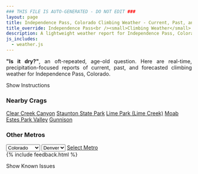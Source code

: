 ```yaml
---
### THIS FILE IS AUTO-GENERATED - DO NOT EDIT ###
layout: page
title: Independence Pass, Colorado Climbing Weather - Current, Past, and Forecasted Report
title_override: Independence Pass<br /><small>Climbing Weather</small>
description: A lightweight weather report for Independence Pass, Colorado. Optimized for slow internet connections.
js_includes:
  - weather.js
---
```


<section class="measure center lh-copy f5-ns f6 ph2 mv4" style="text-align: justify;">
<strong>"Is it dry?"</strong>, an oft-repeated, age-old question. Here are real-time,
precipitation-focused reports of current, past, and forecasted climbing weather for Independence Pass, Colorado.
</section>

<p id="settings-toggle" class="mw5 b center tc hover-light-red black-70 pointer">Show Instructions</p>
<section id="settings" class="overflow-hidden" style="display:none;">
    <div class="mv2 ph2 center">
        <div class="fn f6 tc pv2">
            <p class="measure lh-copy center"><strong>Show/hide hourly forecasts</strong> by clicking the desired day.</p>
            <hr class="mw5 p0 mv2 o-60 b0 bt b--light-red light-red bg-light-red">
            <p class="measure lh-copy center"><strong>Current and Past conditions</strong> are measured by the nearest weather station. <strong>Forecast conditions</strong> are calculated and polled separately.</p>
            <hr class="mw5 p0 mv2 o-60 b0 bt b--light-red light-red bg-light-red">
            <p class="measure lh-copy center"><strong>Having issues?</strong> Try <a id="clear-cache" class="no-underline relative fancy-link light-red hover-light-red" href="#">clearing the local cache</a>.</p>
            <hr class="mw5 p0 mv2 o-60 b0 bt b--light-red light-red bg-light-red">
            <p class="measure lh-copy center">Weather data sourced from <a class="no-underline fancy-link relative light-red" target="_blank" href="https://www.weather.gov/documentation/services-web-api">weather.gov</a>.</p>
        </div>
    </div>
</section>
<section id="weather" data-crag="independence-pass-colorado" class="mv4-ns mv3 ph2 center"></section>
<section id="nearby" class="tc lh-copy">
  <h3>Nearby Crags</h3>
<a class="nowrap no-underline fancy-link relative light-red mh3" href="/crags/clear-creek-canyon-colorado-weather.html">Clear Creek Canyon</a>
<a class="nowrap no-underline fancy-link relative light-red mh3" href="/crags/staunton-state-park-colorado-weather.html">Staunton State Park</a>
<a class="nowrap no-underline fancy-link relative light-red mh3" href="/crags/lime-park-lime-creek-colorado-weather.html">Lime Park (Lime Creek)</a>
<a class="nowrap no-underline fancy-link relative light-red mh3" href="/crags/moab-utah-weather.html">Moab</a>
<a class="nowrap no-underline fancy-link relative light-red mh3" href="/crags/estes-park-valley-colorado-weather.html">Estes Park Valley</a>
<a class="nowrap no-underline fancy-link relative light-red mh3" href="/crags/gunnison-colorado-weather.html">Gunnison</a>
</section>
<section id="nearby" class="tc lh-copy">
  <h3>Other Metros</h3>
  <select class="ma1 bg-near-white pa2" id="stateSel">
    <option value="Texas">Texas</option>
    <option value="Washington">Washington</option>
    <option value="Colorado" selected>Colorado</option>
    <option value="Tennessee">Tennessee</option>
    <option value="Utah">Utah</option>
    <option value="California">California</option>
  </select>
  <select class="ma1 bg-near-white pa2" id="citySel">
    <option value="Denver" selected>Denver</option>
  </select>
  <a id="selectMetro" class="f6 link dim ph3 pv2 ma1 dib white bg-light-red" href="/crags/denver-colorado-weather.html">Select Metro</a>
  <script>
    var states = [];
    states["Texas"] = "Austin"
    states["Washington"] = "Seattle"
    states["Colorado"] = "Denver"
    states["Tennessee"] = "Nashville"
    states["Utah"] = "Salt Lake City"
    states["California"] = "San Francisco|Los Angeles"
  </script>
</section>
{% include feedback.html %}
<p id="issues-toggle" class="mw5 b center tc hover-light-red black-70 pointer">Show Known Issues</p>
<section id="issues" class="overflow-hidden tc f6">
</section>

<script>
  var weekly_GJT_162_97 = {"updated":"2021-01-08T08:49:34+00:00","units":"us","forecastGenerator":"BaselineForecastGenerator","generatedAt":"2021-01-08T09:08:30+00:00","updateTime":"2021-01-08T08:49:34+00:00","validTimes":"2021-01-08T02:00:00+00:00/P7DT23H","elevation":{"value":3250.9968,"unitCode":"unit:m"},"periods":[{"number":1,"name":"Overnight","startTime":"2021-01-08T02:00:00-07:00","endTime":"2021-01-08T06:00:00-07:00","isDaytime":false,"temperature":0,"temperatureUnit":"F","temperatureTrend":null,"windSpeed":"5 to 10 mph","windDirection":"NW","icon":"https://api.weather.gov/icons/land/night/cold?size=medium","shortForecast":"Partly Cloudy","detailedForecast":"Partly cloudy, with a low around 0. Wind chill values as low as -10. Northwest wind 5 to 10 mph."},{"number":2,"name":"Friday","startTime":"2021-01-08T06:00:00-07:00","endTime":"2021-01-08T18:00:00-07:00","isDaytime":true,"temperature":27,"temperatureUnit":"F","temperatureTrend":null,"windSpeed":"5 to 10 mph","windDirection":"NW","icon":"https://api.weather.gov/icons/land/day/few?size=medium","shortForecast":"Sunny","detailedForecast":"Sunny, with a high near 27. Wind chill values as low as -13. Northwest wind 5 to 10 mph."},{"number":3,"name":"Friday Night","startTime":"2021-01-08T18:00:00-07:00","endTime":"2021-01-09T06:00:00-07:00","isDaytime":false,"temperature":2,"temperatureUnit":"F","temperatureTrend":null,"windSpeed":"5 mph","windDirection":"SW","icon":"https://api.weather.gov/icons/land/night/cold/snow,30?size=medium","shortForecast":"Mostly Cloudy then Chance Snow Showers","detailedForecast":"A chance of snow showers after 5am. Mostly cloudy, with a low around 2. Southwest wind around 5 mph. Chance of precipitation is 30%. New snow accumulation of less than half an inch possible."},{"number":4,"name":"Saturday","startTime":"2021-01-09T06:00:00-07:00","endTime":"2021-01-09T18:00:00-07:00","isDaytime":true,"temperature":22,"temperatureUnit":"F","temperatureTrend":null,"windSpeed":"0 to 5 mph","windDirection":"E","icon":"https://api.weather.gov/icons/land/day/snow,60?size=medium","shortForecast":"Snow Showers Likely","detailedForecast":"Snow showers likely. Mostly cloudy, with a high near 22. East wind 0 to 5 mph. Chance of precipitation is 60%. New snow accumulation of 1 to 2 inches possible."},{"number":5,"name":"Saturday Night","startTime":"2021-01-09T18:00:00-07:00","endTime":"2021-01-10T06:00:00-07:00","isDaytime":false,"temperature":-3,"temperatureUnit":"F","temperatureTrend":null,"windSpeed":"5 mph","windDirection":"ESE","icon":"https://api.weather.gov/icons/land/night/snow,30/cold?size=medium","shortForecast":"Chance Snow Showers then Mostly Cloudy","detailedForecast":"A chance of snow showers before 11pm. Mostly cloudy, with a low around -3. East southeast wind around 5 mph. Chance of precipitation is 30%. Little or no snow accumulation expected."},{"number":6,"name":"Sunday","startTime":"2021-01-10T06:00:00-07:00","endTime":"2021-01-10T18:00:00-07:00","isDaytime":true,"temperature":22,"temperatureUnit":"F","temperatureTrend":null,"windSpeed":"5 to 10 mph","windDirection":"W","icon":"https://api.weather.gov/icons/land/day/sct?size=medium","shortForecast":"Mostly Sunny","detailedForecast":"Mostly sunny, with a high near 22."},{"number":7,"name":"Sunday Night","startTime":"2021-01-10T18:00:00-07:00","endTime":"2021-01-11T06:00:00-07:00","isDaytime":false,"temperature":-3,"temperatureUnit":"F","temperatureTrend":null,"windSpeed":"5 mph","windDirection":"WNW","icon":"https://api.weather.gov/icons/land/night/cold?size=medium","shortForecast":"Mostly Clear","detailedForecast":"Mostly clear, with a low around -3."},{"number":8,"name":"Monday","startTime":"2021-01-11T06:00:00-07:00","endTime":"2021-01-11T18:00:00-07:00","isDaytime":true,"temperature":26,"temperatureUnit":"F","temperatureTrend":null,"windSpeed":"5 to 10 mph","windDirection":"WNW","icon":"https://api.weather.gov/icons/land/day/few?size=medium","shortForecast":"Sunny","detailedForecast":"Sunny, with a high near 26."},{"number":9,"name":"Monday Night","startTime":"2021-01-11T18:00:00-07:00","endTime":"2021-01-12T06:00:00-07:00","isDaytime":false,"temperature":1,"temperatureUnit":"F","temperatureTrend":null,"windSpeed":"10 mph","windDirection":"W","icon":"https://api.weather.gov/icons/land/night/cold?size=medium","shortForecast":"Mostly Clear","detailedForecast":"Mostly clear, with a low around 1."},{"number":10,"name":"Tuesday","startTime":"2021-01-12T06:00:00-07:00","endTime":"2021-01-12T18:00:00-07:00","isDaytime":true,"temperature":31,"temperatureUnit":"F","temperatureTrend":null,"windSpeed":"10 mph","windDirection":"WNW","icon":"https://api.weather.gov/icons/land/day/sct?size=medium","shortForecast":"Mostly Sunny","detailedForecast":"Mostly sunny, with a high near 31."},{"number":11,"name":"Tuesday Night","startTime":"2021-01-12T18:00:00-07:00","endTime":"2021-01-13T06:00:00-07:00","isDaytime":false,"temperature":8,"temperatureUnit":"F","temperatureTrend":null,"windSpeed":"10 mph","windDirection":"WNW","icon":"https://api.weather.gov/icons/land/night/cold?size=medium","shortForecast":"Partly Cloudy","detailedForecast":"Partly cloudy, with a low around 8."},{"number":12,"name":"Wednesday","startTime":"2021-01-13T06:00:00-07:00","endTime":"2021-01-13T18:00:00-07:00","isDaytime":true,"temperature":32,"temperatureUnit":"F","temperatureTrend":null,"windSpeed":"10 mph","windDirection":"WNW","icon":"https://api.weather.gov/icons/land/day/sct?size=medium","shortForecast":"Mostly Sunny","detailedForecast":"Mostly sunny, with a high near 32."},{"number":13,"name":"Wednesday Night","startTime":"2021-01-13T18:00:00-07:00","endTime":"2021-01-14T06:00:00-07:00","isDaytime":false,"temperature":9,"temperatureUnit":"F","temperatureTrend":null,"windSpeed":"10 to 15 mph","windDirection":"WNW","icon":"https://api.weather.gov/icons/land/night/cold?size=medium","shortForecast":"Partly Cloudy","detailedForecast":"Partly cloudy, with a low around 9."},{"number":14,"name":"Thursday","startTime":"2021-01-14T06:00:00-07:00","endTime":"2021-01-14T18:00:00-07:00","isDaytime":true,"temperature":31,"temperatureUnit":"F","temperatureTrend":null,"windSpeed":"15 mph","windDirection":"NW","icon":"https://api.weather.gov/icons/land/day/sct?size=medium","shortForecast":"Mostly Sunny","detailedForecast":"Mostly sunny, with a high near 31."}]}
  var hourly_GJT_162_97 = {"@context":["https://geojson.org/geojson-ld/geojson-context.jsonld",{"@version":"1.1","wx":"https://api.weather.gov/ontology#","geo":"http://www.opengis.net/ont/geosparql#","unit":"http://codes.wmo.int/common/unit/","@vocab":"https://api.weather.gov/ontology#"}],"type":"Feature","geometry":{"type":"Polygon","coordinates":[[[-106.6339563,39.1280215],[-106.63151339999999,39.1059871],[-106.60305159999999,39.1078842],[-106.60548849999999,39.1299189],[-106.6339563,39.1280215]]]},"properties":{"updated":"2021-01-08T08:49:34+00:00","units":"us","forecastGenerator":"HourlyForecastGenerator","generatedAt":"2021-01-08T09:08:31+00:00","updateTime":"2021-01-08T08:49:34+00:00","validTimes":"2021-01-08T02:00:00+00:00/P7DT23H","elevation":{"value":3250.9968,"unitCode":"unit:m"},"periods":[{"number":1,"name":"","startTime":"2021-01-08T02:00:00-07:00","endTime":"2021-01-08T03:00:00-07:00","isDaytime":false,"temperature":2,"temperatureUnit":"F","temperatureTrend":null,"windSpeed":"5 mph","windDirection":"NW","icon":"https://api.weather.gov/icons/land/night/cold?size=small","shortForecast":"Mostly Clear","detailedForecast":""},{"number":2,"name":"","startTime":"2021-01-08T03:00:00-07:00","endTime":"2021-01-08T04:00:00-07:00","isDaytime":false,"temperature":2,"temperatureUnit":"F","temperatureTrend":null,"windSpeed":"5 mph","windDirection":"NW","icon":"https://api.weather.gov/icons/land/night/cold?size=small","shortForecast":"Mostly Clear","detailedForecast":""},{"number":3,"name":"","startTime":"2021-01-08T04:00:00-07:00","endTime":"2021-01-08T05:00:00-07:00","isDaytime":false,"temperature":3,"temperatureUnit":"F","temperatureTrend":null,"windSpeed":"5 mph","windDirection":"NW","icon":"https://api.weather.gov/icons/land/night/cold?size=small","shortForecast":"Partly Cloudy","detailedForecast":""},{"number":4,"name":"","startTime":"2021-01-08T05:00:00-07:00","endTime":"2021-01-08T06:00:00-07:00","isDaytime":false,"temperature":22,"temperatureUnit":"F","temperatureTrend":null,"windSpeed":"10 mph","windDirection":"NNW","icon":"https://api.weather.gov/icons/land/night/sct?size=small","shortForecast":"Partly Cloudy","detailedForecast":""},{"number":5,"name":"","startTime":"2021-01-08T06:00:00-07:00","endTime":"2021-01-08T07:00:00-07:00","isDaytime":true,"temperature":6,"temperatureUnit":"F","temperatureTrend":null,"windSpeed":"10 mph","windDirection":"NW","icon":"https://api.weather.gov/icons/land/day/cold?size=small","shortForecast":"Mostly Sunny","detailedForecast":""},{"number":6,"name":"","startTime":"2021-01-08T07:00:00-07:00","endTime":"2021-01-08T08:00:00-07:00","isDaytime":true,"temperature":0,"temperatureUnit":"F","temperatureTrend":null,"windSpeed":"5 mph","windDirection":"NW","icon":"https://api.weather.gov/icons/land/day/cold?size=small","shortForecast":"Mostly Sunny","detailedForecast":""},{"number":7,"name":"","startTime":"2021-01-08T08:00:00-07:00","endTime":"2021-01-08T09:00:00-07:00","isDaytime":true,"temperature":1,"temperatureUnit":"F","temperatureTrend":null,"windSpeed":"5 mph","windDirection":"NW","icon":"https://api.weather.gov/icons/land/day/cold?size=small","shortForecast":"Mostly Sunny","detailedForecast":""},{"number":8,"name":"","startTime":"2021-01-08T09:00:00-07:00","endTime":"2021-01-08T10:00:00-07:00","isDaytime":true,"temperature":7,"temperatureUnit":"F","temperatureTrend":null,"windSpeed":"5 mph","windDirection":"NW","icon":"https://api.weather.gov/icons/land/day/cold?size=small","shortForecast":"Sunny","detailedForecast":""},{"number":9,"name":"","startTime":"2021-01-08T10:00:00-07:00","endTime":"2021-01-08T11:00:00-07:00","isDaytime":true,"temperature":14,"temperatureUnit":"F","temperatureTrend":null,"windSpeed":"10 mph","windDirection":"NW","icon":"https://api.weather.gov/icons/land/day/few?size=small","shortForecast":"Sunny","detailedForecast":""},{"number":10,"name":"","startTime":"2021-01-08T11:00:00-07:00","endTime":"2021-01-08T12:00:00-07:00","isDaytime":true,"temperature":21,"temperatureUnit":"F","temperatureTrend":null,"windSpeed":"10 mph","windDirection":"NW","icon":"https://api.weather.gov/icons/land/day/few?size=small","shortForecast":"Sunny","detailedForecast":""},{"number":11,"name":"","startTime":"2021-01-08T12:00:00-07:00","endTime":"2021-01-08T13:00:00-07:00","isDaytime":true,"temperature":26,"temperatureUnit":"F","temperatureTrend":null,"windSpeed":"10 mph","windDirection":"NW","icon":"https://api.weather.gov/icons/land/day/few?size=small","shortForecast":"Sunny","detailedForecast":""},{"number":12,"name":"","startTime":"2021-01-08T13:00:00-07:00","endTime":"2021-01-08T14:00:00-07:00","isDaytime":true,"temperature":27,"temperatureUnit":"F","temperatureTrend":null,"windSpeed":"10 mph","windDirection":"NW","icon":"https://api.weather.gov/icons/land/day/few?size=small","shortForecast":"Sunny","detailedForecast":""},{"number":13,"name":"","startTime":"2021-01-08T14:00:00-07:00","endTime":"2021-01-08T15:00:00-07:00","isDaytime":true,"temperature":26,"temperatureUnit":"F","temperatureTrend":null,"windSpeed":"10 mph","windDirection":"NW","icon":"https://api.weather.gov/icons/land/day/few?size=small","shortForecast":"Sunny","detailedForecast":""},{"number":14,"name":"","startTime":"2021-01-08T15:00:00-07:00","endTime":"2021-01-08T16:00:00-07:00","isDaytime":true,"temperature":22,"temperatureUnit":"F","temperatureTrend":null,"windSpeed":"10 mph","windDirection":"NW","icon":"https://api.weather.gov/icons/land/day/few?size=small","shortForecast":"Sunny","detailedForecast":""},{"number":15,"name":"","startTime":"2021-01-08T16:00:00-07:00","endTime":"2021-01-08T17:00:00-07:00","isDaytime":true,"temperature":17,"temperatureUnit":"F","temperatureTrend":null,"windSpeed":"10 mph","windDirection":"WNW","icon":"https://api.weather.gov/icons/land/day/sct?size=small","shortForecast":"Mostly Sunny","detailedForecast":""},{"number":16,"name":"","startTime":"2021-01-08T17:00:00-07:00","endTime":"2021-01-08T18:00:00-07:00","isDaytime":true,"temperature":13,"temperatureUnit":"F","temperatureTrend":null,"windSpeed":"10 mph","windDirection":"WNW","icon":"https://api.weather.gov/icons/land/day/sct?size=small","shortForecast":"Mostly Sunny","detailedForecast":""},{"number":17,"name":"","startTime":"2021-01-08T18:00:00-07:00","endTime":"2021-01-08T19:00:00-07:00","isDaytime":false,"temperature":9,"temperatureUnit":"F","temperatureTrend":null,"windSpeed":"5 mph","windDirection":"W","icon":"https://api.weather.gov/icons/land/night/cold?size=small","shortForecast":"Partly Cloudy","detailedForecast":""},{"number":18,"name":"","startTime":"2021-01-08T19:00:00-07:00","endTime":"2021-01-08T20:00:00-07:00","isDaytime":false,"temperature":7,"temperatureUnit":"F","temperatureTrend":null,"windSpeed":"5 mph","windDirection":"SW","icon":"https://api.weather.gov/icons/land/night/cold?size=small","shortForecast":"Partly Cloudy","detailedForecast":""},{"number":19,"name":"","startTime":"2021-01-08T20:00:00-07:00","endTime":"2021-01-08T21:00:00-07:00","isDaytime":false,"temperature":5,"temperatureUnit":"F","temperatureTrend":null,"windSpeed":"5 mph","windDirection":"SSW","icon":"https://api.weather.gov/icons/land/night/cold?size=small","shortForecast":"Partly Cloudy","detailedForecast":""},{"number":20,"name":"","startTime":"2021-01-08T21:00:00-07:00","endTime":"2021-01-08T22:00:00-07:00","isDaytime":false,"temperature":5,"temperatureUnit":"F","temperatureTrend":null,"windSpeed":"5 mph","windDirection":"SW","icon":"https://api.weather.gov/icons/land/night/cold?size=small","shortForecast":"Mostly Cloudy","detailedForecast":""},{"number":21,"name":"","startTime":"2021-01-08T22:00:00-07:00","endTime":"2021-01-08T23:00:00-07:00","isDaytime":false,"temperature":5,"temperatureUnit":"F","temperatureTrend":null,"windSpeed":"5 mph","windDirection":"WSW","icon":"https://api.weather.gov/icons/land/night/cold?size=small","shortForecast":"Mostly Cloudy","detailedForecast":""},{"number":22,"name":"","startTime":"2021-01-08T23:00:00-07:00","endTime":"2021-01-09T00:00:00-07:00","isDaytime":false,"temperature":6,"temperatureUnit":"F","temperatureTrend":null,"windSpeed":"5 mph","windDirection":"WSW","icon":"https://api.weather.gov/icons/land/night/cold?size=small","shortForecast":"Mostly Cloudy","detailedForecast":""},{"number":23,"name":"","startTime":"2021-01-09T00:00:00-07:00","endTime":"2021-01-09T01:00:00-07:00","isDaytime":false,"temperature":6,"temperatureUnit":"F","temperatureTrend":null,"windSpeed":"5 mph","windDirection":"WSW","icon":"https://api.weather.gov/icons/land/night/cold?size=small","shortForecast":"Mostly Cloudy","detailedForecast":""},{"number":24,"name":"","startTime":"2021-01-09T01:00:00-07:00","endTime":"2021-01-09T02:00:00-07:00","isDaytime":false,"temperature":6,"temperatureUnit":"F","temperatureTrend":null,"windSpeed":"5 mph","windDirection":"WSW","icon":"https://api.weather.gov/icons/land/night/cold?size=small","shortForecast":"Mostly Cloudy","detailedForecast":""},{"number":25,"name":"","startTime":"2021-01-09T02:00:00-07:00","endTime":"2021-01-09T03:00:00-07:00","isDaytime":false,"temperature":6,"temperatureUnit":"F","temperatureTrend":null,"windSpeed":"5 mph","windDirection":"SW","icon":"https://api.weather.gov/icons/land/night/cold?size=small","shortForecast":"Mostly Cloudy","detailedForecast":""},{"number":26,"name":"","startTime":"2021-01-09T03:00:00-07:00","endTime":"2021-01-09T04:00:00-07:00","isDaytime":false,"temperature":6,"temperatureUnit":"F","temperatureTrend":null,"windSpeed":"5 mph","windDirection":"SW","icon":"https://api.weather.gov/icons/land/night/cold?size=small","shortForecast":"Mostly Cloudy","detailedForecast":""},{"number":27,"name":"","startTime":"2021-01-09T04:00:00-07:00","endTime":"2021-01-09T05:00:00-07:00","isDaytime":false,"temperature":5,"temperatureUnit":"F","temperatureTrend":null,"windSpeed":"5 mph","windDirection":"S","icon":"https://api.weather.gov/icons/land/night/cold?size=small","shortForecast":"Partly Cloudy","detailedForecast":""},{"number":28,"name":"","startTime":"2021-01-09T05:00:00-07:00","endTime":"2021-01-09T06:00:00-07:00","isDaytime":false,"temperature":4,"temperatureUnit":"F","temperatureTrend":null,"windSpeed":"5 mph","windDirection":"S","icon":"https://api.weather.gov/icons/land/night/snow?size=small","shortForecast":"Chance Snow Showers","detailedForecast":""},{"number":29,"name":"","startTime":"2021-01-09T06:00:00-07:00","endTime":"2021-01-09T07:00:00-07:00","isDaytime":true,"temperature":3,"temperatureUnit":"F","temperatureTrend":null,"windSpeed":"5 mph","windDirection":"S","icon":"https://api.weather.gov/icons/land/day/snow?size=small","shortForecast":"Chance Snow Showers","detailedForecast":""},{"number":30,"name":"","startTime":"2021-01-09T07:00:00-07:00","endTime":"2021-01-09T08:00:00-07:00","isDaytime":true,"temperature":2,"temperatureUnit":"F","temperatureTrend":null,"windSpeed":"5 mph","windDirection":"SSE","icon":"https://api.weather.gov/icons/land/day/snow?size=small","shortForecast":"Chance Snow Showers","detailedForecast":""},{"number":31,"name":"","startTime":"2021-01-09T08:00:00-07:00","endTime":"2021-01-09T09:00:00-07:00","isDaytime":true,"temperature":3,"temperatureUnit":"F","temperatureTrend":null,"windSpeed":"0 mph","windDirection":"SE","icon":"https://api.weather.gov/icons/land/day/snow?size=small","shortForecast":"Chance Snow Showers","detailedForecast":""},{"number":32,"name":"","startTime":"2021-01-09T09:00:00-07:00","endTime":"2021-01-09T10:00:00-07:00","isDaytime":true,"temperature":7,"temperatureUnit":"F","temperatureTrend":null,"windSpeed":"0 mph","windDirection":"SE","icon":"https://api.weather.gov/icons/land/day/snow?size=small","shortForecast":"Chance Snow Showers","detailedForecast":""},{"number":33,"name":"","startTime":"2021-01-09T10:00:00-07:00","endTime":"2021-01-09T11:00:00-07:00","isDaytime":true,"temperature":12,"temperatureUnit":"F","temperatureTrend":null,"windSpeed":"0 mph","windDirection":"ESE","icon":"https://api.weather.gov/icons/land/day/snow?size=small","shortForecast":"Chance Snow Showers","detailedForecast":""},{"number":34,"name":"","startTime":"2021-01-09T11:00:00-07:00","endTime":"2021-01-09T12:00:00-07:00","isDaytime":true,"temperature":17,"temperatureUnit":"F","temperatureTrend":null,"windSpeed":"5 mph","windDirection":"E","icon":"https://api.weather.gov/icons/land/day/snow?size=small","shortForecast":"Snow Showers Likely","detailedForecast":""},{"number":35,"name":"","startTime":"2021-01-09T12:00:00-07:00","endTime":"2021-01-09T13:00:00-07:00","isDaytime":true,"temperature":20,"temperatureUnit":"F","temperatureTrend":null,"windSpeed":"5 mph","windDirection":"E","icon":"https://api.weather.gov/icons/land/day/snow?size=small","shortForecast":"Snow Showers Likely","detailedForecast":""},{"number":36,"name":"","startTime":"2021-01-09T13:00:00-07:00","endTime":"2021-01-09T14:00:00-07:00","isDaytime":true,"temperature":22,"temperatureUnit":"F","temperatureTrend":null,"windSpeed":"5 mph","windDirection":"NE","icon":"https://api.weather.gov/icons/land/day/snow?size=small","shortForecast":"Snow Showers Likely","detailedForecast":""},{"number":37,"name":"","startTime":"2021-01-09T14:00:00-07:00","endTime":"2021-01-09T15:00:00-07:00","isDaytime":true,"temperature":21,"temperatureUnit":"F","temperatureTrend":null,"windSpeed":"5 mph","windDirection":"NNE","icon":"https://api.weather.gov/icons/land/day/snow?size=small","shortForecast":"Snow Showers Likely","detailedForecast":""},{"number":38,"name":"","startTime":"2021-01-09T15:00:00-07:00","endTime":"2021-01-09T16:00:00-07:00","isDaytime":true,"temperature":19,"temperatureUnit":"F","temperatureTrend":null,"windSpeed":"5 mph","windDirection":"N","icon":"https://api.weather.gov/icons/land/day/snow?size=small","shortForecast":"Snow Showers Likely","detailedForecast":""},{"number":39,"name":"","startTime":"2021-01-09T16:00:00-07:00","endTime":"2021-01-09T17:00:00-07:00","isDaytime":true,"temperature":16,"temperatureUnit":"F","temperatureTrend":null,"windSpeed":"5 mph","windDirection":"NNW","icon":"https://api.weather.gov/icons/land/day/snow?size=small","shortForecast":"Snow Showers Likely","detailedForecast":""},{"number":40,"name":"","startTime":"2021-01-09T17:00:00-07:00","endTime":"2021-01-09T18:00:00-07:00","isDaytime":true,"temperature":13,"temperatureUnit":"F","temperatureTrend":null,"windSpeed":"5 mph","windDirection":"NNW","icon":"https://api.weather.gov/icons/land/day/snow?size=small","shortForecast":"Chance Snow Showers","detailedForecast":""},{"number":41,"name":"","startTime":"2021-01-09T18:00:00-07:00","endTime":"2021-01-09T19:00:00-07:00","isDaytime":false,"temperature":10,"temperatureUnit":"F","temperatureTrend":null,"windSpeed":"5 mph","windDirection":"N","icon":"https://api.weather.gov/icons/land/night/snow?size=small","shortForecast":"Chance Snow Showers","detailedForecast":""},{"number":42,"name":"","startTime":"2021-01-09T19:00:00-07:00","endTime":"2021-01-09T20:00:00-07:00","isDaytime":false,"temperature":8,"temperatureUnit":"F","temperatureTrend":null,"windSpeed":"5 mph","windDirection":"ENE","icon":"https://api.weather.gov/icons/land/night/snow?size=small","shortForecast":"Chance Snow Showers","detailedForecast":""},{"number":43,"name":"","startTime":"2021-01-09T20:00:00-07:00","endTime":"2021-01-09T21:00:00-07:00","isDaytime":false,"temperature":5,"temperatureUnit":"F","temperatureTrend":null,"windSpeed":"5 mph","windDirection":"E","icon":"https://api.weather.gov/icons/land/night/snow?size=small","shortForecast":"Chance Snow Showers","detailedForecast":""},{"number":44,"name":"","startTime":"2021-01-09T21:00:00-07:00","endTime":"2021-01-09T22:00:00-07:00","isDaytime":false,"temperature":3,"temperatureUnit":"F","temperatureTrend":null,"windSpeed":"5 mph","windDirection":"E","icon":"https://api.weather.gov/icons/land/night/snow?size=small","shortForecast":"Chance Snow Showers","detailedForecast":""},{"number":45,"name":"","startTime":"2021-01-09T22:00:00-07:00","endTime":"2021-01-09T23:00:00-07:00","isDaytime":false,"temperature":2,"temperatureUnit":"F","temperatureTrend":null,"windSpeed":"5 mph","windDirection":"ESE","icon":"https://api.weather.gov/icons/land/night/snow?size=small","shortForecast":"Chance Snow Showers","detailedForecast":""},{"number":46,"name":"","startTime":"2021-01-09T23:00:00-07:00","endTime":"2021-01-10T00:00:00-07:00","isDaytime":false,"temperature":1,"temperatureUnit":"F","temperatureTrend":null,"windSpeed":"5 mph","windDirection":"ESE","icon":"https://api.weather.gov/icons/land/night/cold?size=small","shortForecast":"Mostly Cloudy","detailedForecast":""},{"number":47,"name":"","startTime":"2021-01-10T00:00:00-07:00","endTime":"2021-01-10T01:00:00-07:00","isDaytime":false,"temperature":1,"temperatureUnit":"F","temperatureTrend":null,"windSpeed":"5 mph","windDirection":"ESE","icon":"https://api.weather.gov/icons/land/night/cold?size=small","shortForecast":"Mostly Cloudy","detailedForecast":""},{"number":48,"name":"","startTime":"2021-01-10T01:00:00-07:00","endTime":"2021-01-10T02:00:00-07:00","isDaytime":false,"temperature":1,"temperatureUnit":"F","temperatureTrend":null,"windSpeed":"5 mph","windDirection":"SE","icon":"https://api.weather.gov/icons/land/night/cold?size=small","shortForecast":"Partly Cloudy","detailedForecast":""},{"number":49,"name":"","startTime":"2021-01-10T02:00:00-07:00","endTime":"2021-01-10T03:00:00-07:00","isDaytime":false,"temperature":1,"temperatureUnit":"F","temperatureTrend":null,"windSpeed":"5 mph","windDirection":"SE","icon":"https://api.weather.gov/icons/land/night/cold?size=small","shortForecast":"Partly Cloudy","detailedForecast":""},{"number":50,"name":"","startTime":"2021-01-10T03:00:00-07:00","endTime":"2021-01-10T04:00:00-07:00","isDaytime":false,"temperature":1,"temperatureUnit":"F","temperatureTrend":null,"windSpeed":"5 mph","windDirection":"SSE","icon":"https://api.weather.gov/icons/land/night/cold?size=small","shortForecast":"Partly Cloudy","detailedForecast":""},{"number":51,"name":"","startTime":"2021-01-10T04:00:00-07:00","endTime":"2021-01-10T05:00:00-07:00","isDaytime":false,"temperature":0,"temperatureUnit":"F","temperatureTrend":null,"windSpeed":"5 mph","windDirection":"S","icon":"https://api.weather.gov/icons/land/night/cold?size=small","shortForecast":"Partly Cloudy","detailedForecast":""},{"number":52,"name":"","startTime":"2021-01-10T05:00:00-07:00","endTime":"2021-01-10T06:00:00-07:00","isDaytime":false,"temperature":-1,"temperatureUnit":"F","temperatureTrend":null,"windSpeed":"5 mph","windDirection":"SSW","icon":"https://api.weather.gov/icons/land/night/cold?size=small","shortForecast":"Partly Cloudy","detailedForecast":""},{"number":53,"name":"","startTime":"2021-01-10T06:00:00-07:00","endTime":"2021-01-10T07:00:00-07:00","isDaytime":true,"temperature":-3,"temperatureUnit":"F","temperatureTrend":null,"windSpeed":"5 mph","windDirection":"SW","icon":"https://api.weather.gov/icons/land/day/cold?size=small","shortForecast":"Mostly Sunny","detailedForecast":""},{"number":54,"name":"","startTime":"2021-01-10T07:00:00-07:00","endTime":"2021-01-10T08:00:00-07:00","isDaytime":true,"temperature":-3,"temperatureUnit":"F","temperatureTrend":null,"windSpeed":"5 mph","windDirection":"WSW","icon":"https://api.weather.gov/icons/land/day/cold?size=small","shortForecast":"Mostly Sunny","detailedForecast":""},{"number":55,"name":"","startTime":"2021-01-10T08:00:00-07:00","endTime":"2021-01-10T09:00:00-07:00","isDaytime":true,"temperature":-2,"temperatureUnit":"F","temperatureTrend":null,"windSpeed":"5 mph","windDirection":"W","icon":"https://api.weather.gov/icons/land/day/cold?size=small","shortForecast":"Mostly Sunny","detailedForecast":""},{"number":56,"name":"","startTime":"2021-01-10T09:00:00-07:00","endTime":"2021-01-10T10:00:00-07:00","isDaytime":true,"temperature":3,"temperatureUnit":"F","temperatureTrend":null,"windSpeed":"5 mph","windDirection":"W","icon":"https://api.weather.gov/icons/land/day/cold?size=small","shortForecast":"Mostly Sunny","detailedForecast":""},{"number":57,"name":"","startTime":"2021-01-10T10:00:00-07:00","endTime":"2021-01-10T11:00:00-07:00","isDaytime":true,"temperature":10,"temperatureUnit":"F","temperatureTrend":null,"windSpeed":"5 mph","windDirection":"WNW","icon":"https://api.weather.gov/icons/land/day/cold?size=small","shortForecast":"Sunny","detailedForecast":""},{"number":58,"name":"","startTime":"2021-01-10T11:00:00-07:00","endTime":"2021-01-10T12:00:00-07:00","isDaytime":true,"temperature":16,"temperatureUnit":"F","temperatureTrend":null,"windSpeed":"5 mph","windDirection":"WNW","icon":"https://api.weather.gov/icons/land/day/sct?size=small","shortForecast":"Mostly Sunny","detailedForecast":""},{"number":59,"name":"","startTime":"2021-01-10T12:00:00-07:00","endTime":"2021-01-10T13:00:00-07:00","isDaytime":true,"temperature":20,"temperatureUnit":"F","temperatureTrend":null,"windSpeed":"10 mph","windDirection":"WNW","icon":"https://api.weather.gov/icons/land/day/sct?size=small","shortForecast":"Mostly Sunny","detailedForecast":""},{"number":60,"name":"","startTime":"2021-01-10T13:00:00-07:00","endTime":"2021-01-10T14:00:00-07:00","isDaytime":true,"temperature":22,"temperatureUnit":"F","temperatureTrend":null,"windSpeed":"10 mph","windDirection":"WNW","icon":"https://api.weather.gov/icons/land/day/sct?size=small","shortForecast":"Mostly Sunny","detailedForecast":""},{"number":61,"name":"","startTime":"2021-01-10T14:00:00-07:00","endTime":"2021-01-10T15:00:00-07:00","isDaytime":true,"temperature":21,"temperatureUnit":"F","temperatureTrend":null,"windSpeed":"10 mph","windDirection":"WNW","icon":"https://api.weather.gov/icons/land/day/sct?size=small","shortForecast":"Mostly Sunny","detailedForecast":""},{"number":62,"name":"","startTime":"2021-01-10T15:00:00-07:00","endTime":"2021-01-10T16:00:00-07:00","isDaytime":true,"temperature":18,"temperatureUnit":"F","temperatureTrend":null,"windSpeed":"10 mph","windDirection":"WNW","icon":"https://api.weather.gov/icons/land/day/sct?size=small","shortForecast":"Mostly Sunny","detailedForecast":""},{"number":63,"name":"","startTime":"2021-01-10T16:00:00-07:00","endTime":"2021-01-10T17:00:00-07:00","isDaytime":true,"temperature":14,"temperatureUnit":"F","temperatureTrend":null,"windSpeed":"5 mph","windDirection":"WNW","icon":"https://api.weather.gov/icons/land/day/sct?size=small","shortForecast":"Mostly Sunny","detailedForecast":""},{"number":64,"name":"","startTime":"2021-01-10T17:00:00-07:00","endTime":"2021-01-10T18:00:00-07:00","isDaytime":true,"temperature":10,"temperatureUnit":"F","temperatureTrend":null,"windSpeed":"5 mph","windDirection":"WNW","icon":"https://api.weather.gov/icons/land/day/cold?size=small","shortForecast":"Sunny","detailedForecast":""},{"number":65,"name":"","startTime":"2021-01-10T18:00:00-07:00","endTime":"2021-01-10T19:00:00-07:00","isDaytime":false,"temperature":7,"temperatureUnit":"F","temperatureTrend":null,"windSpeed":"5 mph","windDirection":"WNW","icon":"https://api.weather.gov/icons/land/night/cold?size=small","shortForecast":"Mostly Clear","detailedForecast":""},{"number":66,"name":"","startTime":"2021-01-10T19:00:00-07:00","endTime":"2021-01-10T20:00:00-07:00","isDaytime":false,"temperature":4,"temperatureUnit":"F","temperatureTrend":null,"windSpeed":"5 mph","windDirection":"WNW","icon":"https://api.weather.gov/icons/land/night/cold?size=small","shortForecast":"Mostly Clear","detailedForecast":""},{"number":67,"name":"","startTime":"2021-01-10T20:00:00-07:00","endTime":"2021-01-10T21:00:00-07:00","isDaytime":false,"temperature":2,"temperatureUnit":"F","temperatureTrend":null,"windSpeed":"5 mph","windDirection":"WNW","icon":"https://api.weather.gov/icons/land/night/cold?size=small","shortForecast":"Mostly Clear","detailedForecast":""},{"number":68,"name":"","startTime":"2021-01-10T21:00:00-07:00","endTime":"2021-01-10T22:00:00-07:00","isDaytime":false,"temperature":0,"temperatureUnit":"F","temperatureTrend":null,"windSpeed":"5 mph","windDirection":"WNW","icon":"https://api.weather.gov/icons/land/night/cold?size=small","shortForecast":"Mostly Clear","detailedForecast":""},{"number":69,"name":"","startTime":"2021-01-10T22:00:00-07:00","endTime":"2021-01-10T23:00:00-07:00","isDaytime":false,"temperature":-1,"temperatureUnit":"F","temperatureTrend":null,"windSpeed":"5 mph","windDirection":"WNW","icon":"https://api.weather.gov/icons/land/night/cold?size=small","shortForecast":"Mostly Clear","detailedForecast":""},{"number":70,"name":"","startTime":"2021-01-10T23:00:00-07:00","endTime":"2021-01-11T00:00:00-07:00","isDaytime":false,"temperature":-1,"temperatureUnit":"F","temperatureTrend":null,"windSpeed":"5 mph","windDirection":"WNW","icon":"https://api.weather.gov/icons/land/night/cold?size=small","shortForecast":"Mostly Clear","detailedForecast":""},{"number":71,"name":"","startTime":"2021-01-11T00:00:00-07:00","endTime":"2021-01-11T01:00:00-07:00","isDaytime":false,"temperature":-1,"temperatureUnit":"F","temperatureTrend":null,"windSpeed":"5 mph","windDirection":"WNW","icon":"https://api.weather.gov/icons/land/night/cold?size=small","shortForecast":"Mostly Clear","detailedForecast":""},{"number":72,"name":"","startTime":"2021-01-11T01:00:00-07:00","endTime":"2021-01-11T02:00:00-07:00","isDaytime":false,"temperature":-1,"temperatureUnit":"F","temperatureTrend":null,"windSpeed":"5 mph","windDirection":"WNW","icon":"https://api.weather.gov/icons/land/night/cold?size=small","shortForecast":"Mostly Clear","detailedForecast":""},{"number":73,"name":"","startTime":"2021-01-11T02:00:00-07:00","endTime":"2021-01-11T03:00:00-07:00","isDaytime":false,"temperature":-1,"temperatureUnit":"F","temperatureTrend":null,"windSpeed":"5 mph","windDirection":"WNW","icon":"https://api.weather.gov/icons/land/night/cold?size=small","shortForecast":"Mostly Clear","detailedForecast":""},{"number":74,"name":"","startTime":"2021-01-11T03:00:00-07:00","endTime":"2021-01-11T04:00:00-07:00","isDaytime":false,"temperature":0,"temperatureUnit":"F","temperatureTrend":null,"windSpeed":"5 mph","windDirection":"WNW","icon":"https://api.weather.gov/icons/land/night/cold?size=small","shortForecast":"Mostly Clear","detailedForecast":""},{"number":75,"name":"","startTime":"2021-01-11T04:00:00-07:00","endTime":"2021-01-11T05:00:00-07:00","isDaytime":false,"temperature":0,"temperatureUnit":"F","temperatureTrend":null,"windSpeed":"5 mph","windDirection":"WNW","icon":"https://api.weather.gov/icons/land/night/cold?size=small","shortForecast":"Mostly Clear","detailedForecast":""},{"number":76,"name":"","startTime":"2021-01-11T05:00:00-07:00","endTime":"2021-01-11T06:00:00-07:00","isDaytime":false,"temperature":-1,"temperatureUnit":"F","temperatureTrend":null,"windSpeed":"5 mph","windDirection":"WNW","icon":"https://api.weather.gov/icons/land/night/cold?size=small","shortForecast":"Mostly Clear","detailedForecast":""},{"number":77,"name":"","startTime":"2021-01-11T06:00:00-07:00","endTime":"2021-01-11T07:00:00-07:00","isDaytime":true,"temperature":-3,"temperatureUnit":"F","temperatureTrend":null,"windSpeed":"5 mph","windDirection":"WNW","icon":"https://api.weather.gov/icons/land/day/cold?size=small","shortForecast":"Sunny","detailedForecast":""},{"number":78,"name":"","startTime":"2021-01-11T07:00:00-07:00","endTime":"2021-01-11T08:00:00-07:00","isDaytime":true,"temperature":-3,"temperatureUnit":"F","temperatureTrend":null,"windSpeed":"10 mph","windDirection":"NW","icon":"https://api.weather.gov/icons/land/day/cold?size=small","shortForecast":"Mostly Sunny","detailedForecast":""},{"number":79,"name":"","startTime":"2021-01-11T08:00:00-07:00","endTime":"2021-01-11T09:00:00-07:00","isDaytime":true,"temperature":-1,"temperatureUnit":"F","temperatureTrend":null,"windSpeed":"10 mph","windDirection":"NW","icon":"https://api.weather.gov/icons/land/day/cold?size=small","shortForecast":"Mostly Sunny","detailedForecast":""},{"number":80,"name":"","startTime":"2021-01-11T09:00:00-07:00","endTime":"2021-01-11T10:00:00-07:00","isDaytime":true,"temperature":5,"temperatureUnit":"F","temperatureTrend":null,"windSpeed":"10 mph","windDirection":"NW","icon":"https://api.weather.gov/icons/land/day/cold?size=small","shortForecast":"Mostly Sunny","detailedForecast":""},{"number":81,"name":"","startTime":"2021-01-11T10:00:00-07:00","endTime":"2021-01-11T11:00:00-07:00","isDaytime":true,"temperature":13,"temperatureUnit":"F","temperatureTrend":null,"windSpeed":"10 mph","windDirection":"WNW","icon":"https://api.weather.gov/icons/land/day/few?size=small","shortForecast":"Sunny","detailedForecast":""},{"number":82,"name":"","startTime":"2021-01-11T11:00:00-07:00","endTime":"2021-01-11T12:00:00-07:00","isDaytime":true,"temperature":20,"temperatureUnit":"F","temperatureTrend":null,"windSpeed":"10 mph","windDirection":"WNW","icon":"https://api.weather.gov/icons/land/day/few?size=small","shortForecast":"Sunny","detailedForecast":""},{"number":83,"name":"","startTime":"2021-01-11T12:00:00-07:00","endTime":"2021-01-11T13:00:00-07:00","isDaytime":true,"temperature":25,"temperatureUnit":"F","temperatureTrend":null,"windSpeed":"10 mph","windDirection":"WNW","icon":"https://api.weather.gov/icons/land/day/few?size=small","shortForecast":"Sunny","detailedForecast":""},{"number":84,"name":"","startTime":"2021-01-11T13:00:00-07:00","endTime":"2021-01-11T14:00:00-07:00","isDaytime":true,"temperature":26,"temperatureUnit":"F","temperatureTrend":null,"windSpeed":"10 mph","windDirection":"WNW","icon":"https://api.weather.gov/icons/land/day/few?size=small","shortForecast":"Sunny","detailedForecast":""},{"number":85,"name":"","startTime":"2021-01-11T14:00:00-07:00","endTime":"2021-01-11T15:00:00-07:00","isDaytime":true,"temperature":25,"temperatureUnit":"F","temperatureTrend":null,"windSpeed":"10 mph","windDirection":"WNW","icon":"https://api.weather.gov/icons/land/day/few?size=small","shortForecast":"Sunny","detailedForecast":""},{"number":86,"name":"","startTime":"2021-01-11T15:00:00-07:00","endTime":"2021-01-11T16:00:00-07:00","isDaytime":true,"temperature":22,"temperatureUnit":"F","temperatureTrend":null,"windSpeed":"10 mph","windDirection":"WNW","icon":"https://api.weather.gov/icons/land/day/few?size=small","shortForecast":"Sunny","detailedForecast":""},{"number":87,"name":"","startTime":"2021-01-11T16:00:00-07:00","endTime":"2021-01-11T17:00:00-07:00","isDaytime":true,"temperature":18,"temperatureUnit":"F","temperatureTrend":null,"windSpeed":"10 mph","windDirection":"W","icon":"https://api.weather.gov/icons/land/day/few?size=small","shortForecast":"Sunny","detailedForecast":""},{"number":88,"name":"","startTime":"2021-01-11T17:00:00-07:00","endTime":"2021-01-11T18:00:00-07:00","isDaytime":true,"temperature":13,"temperatureUnit":"F","temperatureTrend":null,"windSpeed":"10 mph","windDirection":"W","icon":"https://api.weather.gov/icons/land/day/few?size=small","shortForecast":"Sunny","detailedForecast":""},{"number":89,"name":"","startTime":"2021-01-11T18:00:00-07:00","endTime":"2021-01-11T19:00:00-07:00","isDaytime":false,"temperature":10,"temperatureUnit":"F","temperatureTrend":null,"windSpeed":"10 mph","windDirection":"W","icon":"https://api.weather.gov/icons/land/night/cold?size=small","shortForecast":"Mostly Clear","detailedForecast":""},{"number":90,"name":"","startTime":"2021-01-11T19:00:00-07:00","endTime":"2021-01-11T20:00:00-07:00","isDaytime":false,"temperature":7,"temperatureUnit":"F","temperatureTrend":null,"windSpeed":"10 mph","windDirection":"W","icon":"https://api.weather.gov/icons/land/night/cold?size=small","shortForecast":"Mostly Clear","detailedForecast":""},{"number":91,"name":"","startTime":"2021-01-11T20:00:00-07:00","endTime":"2021-01-11T21:00:00-07:00","isDaytime":false,"temperature":6,"temperatureUnit":"F","temperatureTrend":null,"windSpeed":"10 mph","windDirection":"W","icon":"https://api.weather.gov/icons/land/night/cold?size=small","shortForecast":"Mostly Clear","detailedForecast":""},{"number":92,"name":"","startTime":"2021-01-11T21:00:00-07:00","endTime":"2021-01-11T22:00:00-07:00","isDaytime":false,"temperature":5,"temperatureUnit":"F","temperatureTrend":null,"windSpeed":"10 mph","windDirection":"W","icon":"https://api.weather.gov/icons/land/night/cold?size=small","shortForecast":"Mostly Clear","detailedForecast":""},{"number":93,"name":"","startTime":"2021-01-11T22:00:00-07:00","endTime":"2021-01-11T23:00:00-07:00","isDaytime":false,"temperature":5,"temperatureUnit":"F","temperatureTrend":null,"windSpeed":"10 mph","windDirection":"W","icon":"https://api.weather.gov/icons/land/night/cold?size=small","shortForecast":"Mostly Clear","detailedForecast":""},{"number":94,"name":"","startTime":"2021-01-11T23:00:00-07:00","endTime":"2021-01-12T00:00:00-07:00","isDaytime":false,"temperature":5,"temperatureUnit":"F","temperatureTrend":null,"windSpeed":"10 mph","windDirection":"W","icon":"https://api.weather.gov/icons/land/night/cold?size=small","shortForecast":"Mostly Clear","detailedForecast":""},{"number":95,"name":"","startTime":"2021-01-12T00:00:00-07:00","endTime":"2021-01-12T01:00:00-07:00","isDaytime":false,"temperature":4,"temperatureUnit":"F","temperatureTrend":null,"windSpeed":"10 mph","windDirection":"W","icon":"https://api.weather.gov/icons/land/night/cold?size=small","shortForecast":"Mostly Clear","detailedForecast":""},{"number":96,"name":"","startTime":"2021-01-12T01:00:00-07:00","endTime":"2021-01-12T02:00:00-07:00","isDaytime":false,"temperature":3,"temperatureUnit":"F","temperatureTrend":null,"windSpeed":"10 mph","windDirection":"W","icon":"https://api.weather.gov/icons/land/night/cold?size=small","shortForecast":"Mostly Clear","detailedForecast":""},{"number":97,"name":"","startTime":"2021-01-12T02:00:00-07:00","endTime":"2021-01-12T03:00:00-07:00","isDaytime":false,"temperature":3,"temperatureUnit":"F","temperatureTrend":null,"windSpeed":"10 mph","windDirection":"W","icon":"https://api.weather.gov/icons/land/night/cold?size=small","shortForecast":"Mostly Clear","detailedForecast":""},{"number":98,"name":"","startTime":"2021-01-12T03:00:00-07:00","endTime":"2021-01-12T04:00:00-07:00","isDaytime":false,"temperature":3,"temperatureUnit":"F","temperatureTrend":null,"windSpeed":"10 mph","windDirection":"W","icon":"https://api.weather.gov/icons/land/night/cold?size=small","shortForecast":"Mostly Clear","detailedForecast":""},{"number":99,"name":"","startTime":"2021-01-12T04:00:00-07:00","endTime":"2021-01-12T05:00:00-07:00","isDaytime":false,"temperature":3,"temperatureUnit":"F","temperatureTrend":null,"windSpeed":"10 mph","windDirection":"W","icon":"https://api.weather.gov/icons/land/night/cold?size=small","shortForecast":"Mostly Clear","detailedForecast":""},{"number":100,"name":"","startTime":"2021-01-12T05:00:00-07:00","endTime":"2021-01-12T06:00:00-07:00","isDaytime":false,"temperature":3,"temperatureUnit":"F","temperatureTrend":null,"windSpeed":"10 mph","windDirection":"WNW","icon":"https://api.weather.gov/icons/land/night/cold?size=small","shortForecast":"Mostly Clear","detailedForecast":""},{"number":101,"name":"","startTime":"2021-01-12T06:00:00-07:00","endTime":"2021-01-12T07:00:00-07:00","isDaytime":true,"temperature":2,"temperatureUnit":"F","temperatureTrend":null,"windSpeed":"10 mph","windDirection":"WNW","icon":"https://api.weather.gov/icons/land/day/cold?size=small","shortForecast":"Sunny","detailedForecast":""},{"number":102,"name":"","startTime":"2021-01-12T07:00:00-07:00","endTime":"2021-01-12T08:00:00-07:00","isDaytime":true,"temperature":1,"temperatureUnit":"F","temperatureTrend":null,"windSpeed":"10 mph","windDirection":"WNW","icon":"https://api.weather.gov/icons/land/day/cold?size=small","shortForecast":"Sunny","detailedForecast":""},{"number":103,"name":"","startTime":"2021-01-12T08:00:00-07:00","endTime":"2021-01-12T09:00:00-07:00","isDaytime":true,"temperature":4,"temperatureUnit":"F","temperatureTrend":null,"windSpeed":"10 mph","windDirection":"WNW","icon":"https://api.weather.gov/icons/land/day/cold?size=small","shortForecast":"Sunny","detailedForecast":""},{"number":104,"name":"","startTime":"2021-01-12T09:00:00-07:00","endTime":"2021-01-12T10:00:00-07:00","isDaytime":true,"temperature":9,"temperatureUnit":"F","temperatureTrend":null,"windSpeed":"10 mph","windDirection":"WNW","icon":"https://api.weather.gov/icons/land/day/cold?size=small","shortForecast":"Sunny","detailedForecast":""},{"number":105,"name":"","startTime":"2021-01-12T10:00:00-07:00","endTime":"2021-01-12T11:00:00-07:00","isDaytime":true,"temperature":17,"temperatureUnit":"F","temperatureTrend":null,"windSpeed":"10 mph","windDirection":"WNW","icon":"https://api.weather.gov/icons/land/day/few?size=small","shortForecast":"Sunny","detailedForecast":""},{"number":106,"name":"","startTime":"2021-01-12T11:00:00-07:00","endTime":"2021-01-12T12:00:00-07:00","isDaytime":true,"temperature":24,"temperatureUnit":"F","temperatureTrend":null,"windSpeed":"10 mph","windDirection":"WNW","icon":"https://api.weather.gov/icons/land/day/sct?size=small","shortForecast":"Mostly Sunny","detailedForecast":""},{"number":107,"name":"","startTime":"2021-01-12T12:00:00-07:00","endTime":"2021-01-12T13:00:00-07:00","isDaytime":true,"temperature":29,"temperatureUnit":"F","temperatureTrend":null,"windSpeed":"10 mph","windDirection":"WNW","icon":"https://api.weather.gov/icons/land/day/sct?size=small","shortForecast":"Mostly Sunny","detailedForecast":""},{"number":108,"name":"","startTime":"2021-01-12T13:00:00-07:00","endTime":"2021-01-12T14:00:00-07:00","isDaytime":true,"temperature":31,"temperatureUnit":"F","temperatureTrend":null,"windSpeed":"10 mph","windDirection":"WNW","icon":"https://api.weather.gov/icons/land/day/sct?size=small","shortForecast":"Mostly Sunny","detailedForecast":""},{"number":109,"name":"","startTime":"2021-01-12T14:00:00-07:00","endTime":"2021-01-12T15:00:00-07:00","isDaytime":true,"temperature":30,"temperatureUnit":"F","temperatureTrend":null,"windSpeed":"10 mph","windDirection":"WNW","icon":"https://api.weather.gov/icons/land/day/sct?size=small","shortForecast":"Mostly Sunny","detailedForecast":""},{"number":110,"name":"","startTime":"2021-01-12T15:00:00-07:00","endTime":"2021-01-12T16:00:00-07:00","isDaytime":true,"temperature":27,"temperatureUnit":"F","temperatureTrend":null,"windSpeed":"10 mph","windDirection":"WNW","icon":"https://api.weather.gov/icons/land/day/sct?size=small","shortForecast":"Mostly Sunny","detailedForecast":""},{"number":111,"name":"","startTime":"2021-01-12T16:00:00-07:00","endTime":"2021-01-12T17:00:00-07:00","isDaytime":true,"temperature":23,"temperatureUnit":"F","temperatureTrend":null,"windSpeed":"10 mph","windDirection":"WNW","icon":"https://api.weather.gov/icons/land/day/sct?size=small","shortForecast":"Mostly Sunny","detailedForecast":""},{"number":112,"name":"","startTime":"2021-01-12T17:00:00-07:00","endTime":"2021-01-12T18:00:00-07:00","isDaytime":true,"temperature":18,"temperatureUnit":"F","temperatureTrend":null,"windSpeed":"10 mph","windDirection":"WNW","icon":"https://api.weather.gov/icons/land/day/sct?size=small","shortForecast":"Mostly Sunny","detailedForecast":""},{"number":113,"name":"","startTime":"2021-01-12T18:00:00-07:00","endTime":"2021-01-12T19:00:00-07:00","isDaytime":false,"temperature":14,"temperatureUnit":"F","temperatureTrend":null,"windSpeed":"10 mph","windDirection":"WNW","icon":"https://api.weather.gov/icons/land/night/sct?size=small","shortForecast":"Partly Cloudy","detailedForecast":""},{"number":114,"name":"","startTime":"2021-01-12T19:00:00-07:00","endTime":"2021-01-12T20:00:00-07:00","isDaytime":false,"temperature":12,"temperatureUnit":"F","temperatureTrend":null,"windSpeed":"10 mph","windDirection":"WNW","icon":"https://api.weather.gov/icons/land/night/sct?size=small","shortForecast":"Partly Cloudy","detailedForecast":""},{"number":115,"name":"","startTime":"2021-01-12T20:00:00-07:00","endTime":"2021-01-12T21:00:00-07:00","isDaytime":false,"temperature":10,"temperatureUnit":"F","temperatureTrend":null,"windSpeed":"10 mph","windDirection":"WNW","icon":"https://api.weather.gov/icons/land/night/cold?size=small","shortForecast":"Partly Cloudy","detailedForecast":""},{"number":116,"name":"","startTime":"2021-01-12T21:00:00-07:00","endTime":"2021-01-12T22:00:00-07:00","isDaytime":false,"temperature":10,"temperatureUnit":"F","temperatureTrend":null,"windSpeed":"10 mph","windDirection":"WNW","icon":"https://api.weather.gov/icons/land/night/cold?size=small","shortForecast":"Partly Cloudy","detailedForecast":""},{"number":117,"name":"","startTime":"2021-01-12T22:00:00-07:00","endTime":"2021-01-12T23:00:00-07:00","isDaytime":false,"temperature":10,"temperatureUnit":"F","temperatureTrend":null,"windSpeed":"10 mph","windDirection":"WNW","icon":"https://api.weather.gov/icons/land/night/cold?size=small","shortForecast":"Partly Cloudy","detailedForecast":""},{"number":118,"name":"","startTime":"2021-01-12T23:00:00-07:00","endTime":"2021-01-13T00:00:00-07:00","isDaytime":false,"temperature":10,"temperatureUnit":"F","temperatureTrend":null,"windSpeed":"10 mph","windDirection":"WNW","icon":"https://api.weather.gov/icons/land/night/cold?size=small","shortForecast":"Partly Cloudy","detailedForecast":""},{"number":119,"name":"","startTime":"2021-01-13T00:00:00-07:00","endTime":"2021-01-13T01:00:00-07:00","isDaytime":false,"temperature":10,"temperatureUnit":"F","temperatureTrend":null,"windSpeed":"10 mph","windDirection":"WNW","icon":"https://api.weather.gov/icons/land/night/cold?size=small","shortForecast":"Partly Cloudy","detailedForecast":""},{"number":120,"name":"","startTime":"2021-01-13T01:00:00-07:00","endTime":"2021-01-13T02:00:00-07:00","isDaytime":false,"temperature":10,"temperatureUnit":"F","temperatureTrend":null,"windSpeed":"10 mph","windDirection":"WNW","icon":"https://api.weather.gov/icons/land/night/cold?size=small","shortForecast":"Partly Cloudy","detailedForecast":""},{"number":121,"name":"","startTime":"2021-01-13T02:00:00-07:00","endTime":"2021-01-13T03:00:00-07:00","isDaytime":false,"temperature":10,"temperatureUnit":"F","temperatureTrend":null,"windSpeed":"10 mph","windDirection":"WNW","icon":"https://api.weather.gov/icons/land/night/cold?size=small","shortForecast":"Partly Cloudy","detailedForecast":""},{"number":122,"name":"","startTime":"2021-01-13T03:00:00-07:00","endTime":"2021-01-13T04:00:00-07:00","isDaytime":false,"temperature":10,"temperatureUnit":"F","temperatureTrend":null,"windSpeed":"10 mph","windDirection":"WNW","icon":"https://api.weather.gov/icons/land/night/cold?size=small","shortForecast":"Partly Cloudy","detailedForecast":""},{"number":123,"name":"","startTime":"2021-01-13T04:00:00-07:00","endTime":"2021-01-13T05:00:00-07:00","isDaytime":false,"temperature":10,"temperatureUnit":"F","temperatureTrend":null,"windSpeed":"10 mph","windDirection":"WNW","icon":"https://api.weather.gov/icons/land/night/cold?size=small","shortForecast":"Partly Cloudy","detailedForecast":""},{"number":124,"name":"","startTime":"2021-01-13T05:00:00-07:00","endTime":"2021-01-13T06:00:00-07:00","isDaytime":false,"temperature":9,"temperatureUnit":"F","temperatureTrend":null,"windSpeed":"10 mph","windDirection":"WNW","icon":"https://api.weather.gov/icons/land/night/cold?size=small","shortForecast":"Partly Cloudy","detailedForecast":""},{"number":125,"name":"","startTime":"2021-01-13T06:00:00-07:00","endTime":"2021-01-13T07:00:00-07:00","isDaytime":true,"temperature":8,"temperatureUnit":"F","temperatureTrend":null,"windSpeed":"10 mph","windDirection":"WNW","icon":"https://api.weather.gov/icons/land/day/cold?size=small","shortForecast":"Mostly Sunny","detailedForecast":""},{"number":126,"name":"","startTime":"2021-01-13T07:00:00-07:00","endTime":"2021-01-13T08:00:00-07:00","isDaytime":true,"temperature":8,"temperatureUnit":"F","temperatureTrend":null,"windSpeed":"10 mph","windDirection":"WNW","icon":"https://api.weather.gov/icons/land/day/cold?size=small","shortForecast":"Mostly Sunny","detailedForecast":""},{"number":127,"name":"","startTime":"2021-01-13T08:00:00-07:00","endTime":"2021-01-13T09:00:00-07:00","isDaytime":true,"temperature":9,"temperatureUnit":"F","temperatureTrend":null,"windSpeed":"10 mph","windDirection":"WNW","icon":"https://api.weather.gov/icons/land/day/cold?size=small","shortForecast":"Mostly Sunny","detailedForecast":""},{"number":128,"name":"","startTime":"2021-01-13T09:00:00-07:00","endTime":"2021-01-13T10:00:00-07:00","isDaytime":true,"temperature":14,"temperatureUnit":"F","temperatureTrend":null,"windSpeed":"10 mph","windDirection":"WNW","icon":"https://api.weather.gov/icons/land/day/sct?size=small","shortForecast":"Mostly Sunny","detailedForecast":""},{"number":129,"name":"","startTime":"2021-01-13T10:00:00-07:00","endTime":"2021-01-13T11:00:00-07:00","isDaytime":true,"temperature":21,"temperatureUnit":"F","temperatureTrend":null,"windSpeed":"10 mph","windDirection":"WNW","icon":"https://api.weather.gov/icons/land/day/sct?size=small","shortForecast":"Mostly Sunny","detailedForecast":""},{"number":130,"name":"","startTime":"2021-01-13T11:00:00-07:00","endTime":"2021-01-13T12:00:00-07:00","isDaytime":true,"temperature":27,"temperatureUnit":"F","temperatureTrend":null,"windSpeed":"10 mph","windDirection":"WNW","icon":"https://api.weather.gov/icons/land/day/sct?size=small","shortForecast":"Mostly Sunny","detailedForecast":""},{"number":131,"name":"","startTime":"2021-01-13T12:00:00-07:00","endTime":"2021-01-13T13:00:00-07:00","isDaytime":true,"temperature":31,"temperatureUnit":"F","temperatureTrend":null,"windSpeed":"10 mph","windDirection":"WNW","icon":"https://api.weather.gov/icons/land/day/sct?size=small","shortForecast":"Mostly Sunny","detailedForecast":""},{"number":132,"name":"","startTime":"2021-01-13T13:00:00-07:00","endTime":"2021-01-13T14:00:00-07:00","isDaytime":true,"temperature":32,"temperatureUnit":"F","temperatureTrend":null,"windSpeed":"10 mph","windDirection":"WNW","icon":"https://api.weather.gov/icons/land/day/sct?size=small","shortForecast":"Mostly Sunny","detailedForecast":""},{"number":133,"name":"","startTime":"2021-01-13T14:00:00-07:00","endTime":"2021-01-13T15:00:00-07:00","isDaytime":true,"temperature":31,"temperatureUnit":"F","temperatureTrend":null,"windSpeed":"10 mph","windDirection":"WNW","icon":"https://api.weather.gov/icons/land/day/sct?size=small","shortForecast":"Mostly Sunny","detailedForecast":""},{"number":134,"name":"","startTime":"2021-01-13T15:00:00-07:00","endTime":"2021-01-13T16:00:00-07:00","isDaytime":true,"temperature":28,"temperatureUnit":"F","temperatureTrend":null,"windSpeed":"10 mph","windDirection":"WNW","icon":"https://api.weather.gov/icons/land/day/sct?size=small","shortForecast":"Mostly Sunny","detailedForecast":""},{"number":135,"name":"","startTime":"2021-01-13T16:00:00-07:00","endTime":"2021-01-13T17:00:00-07:00","isDaytime":true,"temperature":24,"temperatureUnit":"F","temperatureTrend":null,"windSpeed":"10 mph","windDirection":"WNW","icon":"https://api.weather.gov/icons/land/day/sct?size=small","shortForecast":"Mostly Sunny","detailedForecast":""},{"number":136,"name":"","startTime":"2021-01-13T17:00:00-07:00","endTime":"2021-01-13T18:00:00-07:00","isDaytime":true,"temperature":20,"temperatureUnit":"F","temperatureTrend":null,"windSpeed":"10 mph","windDirection":"W","icon":"https://api.weather.gov/icons/land/day/sct?size=small","shortForecast":"Mostly Sunny","detailedForecast":""},{"number":137,"name":"","startTime":"2021-01-13T18:00:00-07:00","endTime":"2021-01-13T19:00:00-07:00","isDaytime":false,"temperature":16,"temperatureUnit":"F","temperatureTrend":null,"windSpeed":"10 mph","windDirection":"W","icon":"https://api.weather.gov/icons/land/night/sct?size=small","shortForecast":"Partly Cloudy","detailedForecast":""},{"number":138,"name":"","startTime":"2021-01-13T19:00:00-07:00","endTime":"2021-01-13T20:00:00-07:00","isDaytime":false,"temperature":14,"temperatureUnit":"F","temperatureTrend":null,"windSpeed":"10 mph","windDirection":"W","icon":"https://api.weather.gov/icons/land/night/sct?size=small","shortForecast":"Partly Cloudy","detailedForecast":""},{"number":139,"name":"","startTime":"2021-01-13T20:00:00-07:00","endTime":"2021-01-13T21:00:00-07:00","isDaytime":false,"temperature":12,"temperatureUnit":"F","temperatureTrend":null,"windSpeed":"10 mph","windDirection":"W","icon":"https://api.weather.gov/icons/land/night/sct?size=small","shortForecast":"Partly Cloudy","detailedForecast":""},{"number":140,"name":"","startTime":"2021-01-13T21:00:00-07:00","endTime":"2021-01-13T22:00:00-07:00","isDaytime":false,"temperature":12,"temperatureUnit":"F","temperatureTrend":null,"windSpeed":"10 mph","windDirection":"W","icon":"https://api.weather.gov/icons/land/night/sct?size=small","shortForecast":"Partly Cloudy","detailedForecast":""},{"number":141,"name":"","startTime":"2021-01-13T22:00:00-07:00","endTime":"2021-01-13T23:00:00-07:00","isDaytime":false,"temperature":11,"temperatureUnit":"F","temperatureTrend":null,"windSpeed":"10 mph","windDirection":"W","icon":"https://api.weather.gov/icons/land/night/sct?size=small","shortForecast":"Partly Cloudy","detailedForecast":""},{"number":142,"name":"","startTime":"2021-01-13T23:00:00-07:00","endTime":"2021-01-14T00:00:00-07:00","isDaytime":false,"temperature":11,"temperatureUnit":"F","temperatureTrend":null,"windSpeed":"10 mph","windDirection":"NW","icon":"https://api.weather.gov/icons/land/night/sct?size=small","shortForecast":"Partly Cloudy","detailedForecast":""},{"number":143,"name":"","startTime":"2021-01-14T00:00:00-07:00","endTime":"2021-01-14T01:00:00-07:00","isDaytime":false,"temperature":11,"temperatureUnit":"F","temperatureTrend":null,"windSpeed":"10 mph","windDirection":"NW","icon":"https://api.weather.gov/icons/land/night/sct?size=small","shortForecast":"Partly Cloudy","detailedForecast":""},{"number":144,"name":"","startTime":"2021-01-14T01:00:00-07:00","endTime":"2021-01-14T02:00:00-07:00","isDaytime":false,"temperature":11,"temperatureUnit":"F","temperatureTrend":null,"windSpeed":"10 mph","windDirection":"NW","icon":"https://api.weather.gov/icons/land/night/sct?size=small","shortForecast":"Partly Cloudy","detailedForecast":""},{"number":145,"name":"","startTime":"2021-01-14T02:00:00-07:00","endTime":"2021-01-14T03:00:00-07:00","isDaytime":false,"temperature":11,"temperatureUnit":"F","temperatureTrend":null,"windSpeed":"10 mph","windDirection":"NW","icon":"https://api.weather.gov/icons/land/night/sct?size=small","shortForecast":"Partly Cloudy","detailedForecast":""},{"number":146,"name":"","startTime":"2021-01-14T03:00:00-07:00","endTime":"2021-01-14T04:00:00-07:00","isDaytime":false,"temperature":11,"temperatureUnit":"F","temperatureTrend":null,"windSpeed":"10 mph","windDirection":"NW","icon":"https://api.weather.gov/icons/land/night/sct?size=small","shortForecast":"Partly Cloudy","detailedForecast":""},{"number":147,"name":"","startTime":"2021-01-14T04:00:00-07:00","endTime":"2021-01-14T05:00:00-07:00","isDaytime":false,"temperature":11,"temperatureUnit":"F","temperatureTrend":null,"windSpeed":"10 mph","windDirection":"NW","icon":"https://api.weather.gov/icons/land/night/sct?size=small","shortForecast":"Partly Cloudy","detailedForecast":""},{"number":148,"name":"","startTime":"2021-01-14T05:00:00-07:00","endTime":"2021-01-14T06:00:00-07:00","isDaytime":false,"temperature":10,"temperatureUnit":"F","temperatureTrend":null,"windSpeed":"15 mph","windDirection":"NW","icon":"https://api.weather.gov/icons/land/night/cold?size=small","shortForecast":"Partly Cloudy","detailedForecast":""},{"number":149,"name":"","startTime":"2021-01-14T06:00:00-07:00","endTime":"2021-01-14T07:00:00-07:00","isDaytime":true,"temperature":10,"temperatureUnit":"F","temperatureTrend":null,"windSpeed":"15 mph","windDirection":"NW","icon":"https://api.weather.gov/icons/land/day/cold?size=small","shortForecast":"Mostly Sunny","detailedForecast":""},{"number":150,"name":"","startTime":"2021-01-14T07:00:00-07:00","endTime":"2021-01-14T08:00:00-07:00","isDaytime":true,"temperature":9,"temperatureUnit":"F","temperatureTrend":null,"windSpeed":"15 mph","windDirection":"NW","icon":"https://api.weather.gov/icons/land/day/cold?size=small","shortForecast":"Mostly Sunny","detailedForecast":""},{"number":151,"name":"","startTime":"2021-01-14T08:00:00-07:00","endTime":"2021-01-14T09:00:00-07:00","isDaytime":true,"temperature":11,"temperatureUnit":"F","temperatureTrend":null,"windSpeed":"15 mph","windDirection":"NW","icon":"https://api.weather.gov/icons/land/day/sct?size=small","shortForecast":"Mostly Sunny","detailedForecast":""},{"number":152,"name":"","startTime":"2021-01-14T09:00:00-07:00","endTime":"2021-01-14T10:00:00-07:00","isDaytime":true,"temperature":16,"temperatureUnit":"F","temperatureTrend":null,"windSpeed":"15 mph","windDirection":"NW","icon":"https://api.weather.gov/icons/land/day/sct?size=small","shortForecast":"Mostly Sunny","detailedForecast":""},{"number":153,"name":"","startTime":"2021-01-14T10:00:00-07:00","endTime":"2021-01-14T11:00:00-07:00","isDaytime":true,"temperature":21,"temperatureUnit":"F","temperatureTrend":null,"windSpeed":"15 mph","windDirection":"NW","icon":"https://api.weather.gov/icons/land/day/sct?size=small","shortForecast":"Mostly Sunny","detailedForecast":""},{"number":154,"name":"","startTime":"2021-01-14T11:00:00-07:00","endTime":"2021-01-14T12:00:00-07:00","isDaytime":true,"temperature":27,"temperatureUnit":"F","temperatureTrend":null,"windSpeed":"15 mph","windDirection":"WNW","icon":"https://api.weather.gov/icons/land/day/sct?size=small","shortForecast":"Mostly Sunny","detailedForecast":""},{"number":155,"name":"","startTime":"2021-01-14T12:00:00-07:00","endTime":"2021-01-14T13:00:00-07:00","isDaytime":true,"temperature":30,"temperatureUnit":"F","temperatureTrend":null,"windSpeed":"15 mph","windDirection":"WNW","icon":"https://api.weather.gov/icons/land/day/sct?size=small","shortForecast":"Mostly Sunny","detailedForecast":""},{"number":156,"name":"","startTime":"2021-01-14T13:00:00-07:00","endTime":"2021-01-14T14:00:00-07:00","isDaytime":true,"temperature":31,"temperatureUnit":"F","temperatureTrend":null,"windSpeed":"15 mph","windDirection":"WNW","icon":"https://api.weather.gov/icons/land/day/sct?size=small","shortForecast":"Mostly Sunny","detailedForecast":""}]}}
  var crags_config = [
  {
    "name": "Independence Pass",
    "note": "Ultra-worthy granite.",
    "mountainProject": "https://www.mountainproject.com/area/105744331/independence-pass",
    "station": "IDPC2",
    "office": "GJT/162,97",
    "coordinates": [
      -106.704,
      39.119
    ]
  }
]</script>
